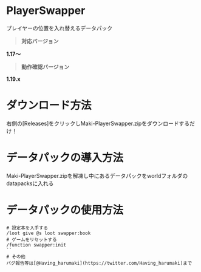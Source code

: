 # PlayerSwapper
プレイヤーの位置を入れ替えるデータパック

> **対応バージョン**

**1.17～**

> **動作確認バージョン**

**1.19.x**


# ダウンロード方法
右側の[Releases]をクリックしMaki-PlayerSwapper.zipをダウンロードするだけ！

# データパックの導入方法
Maki-PlayerSwapper.zipを解凍し中にあるデータパックをworldフォルダのdatapacksに入れる

# データパックの使用方法
```mcfunction
# 設定本を入手する
/loot give @s loot swapper:book
# ゲームをリセットする
/function swapper:init
``
# その他
バグ報告等は[@Having_harumaki](https://twitter.com/Having_harumaki)まで

